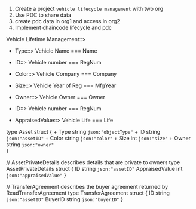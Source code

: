 1. Create a project `vehicle lifecycle management` with two org
2. Use PDC to share data
3. create pdc data in org1 and access in org2
4. Implement chaincode lifecycle and pdc  


Vehicle Lifetime Management::>
+ Type::>     Vehicle Name        === Name   
+ ID::>       Vehicle number      === RegNum
+ Color::>    Vehicle Company     === Company
+ Size::>     Vehicle Year of Reg === MfgYear
+ Owner::>    Vehicle Owner       === Owner

+ ID::>       Vehicle number      === RegNum
+ AppraisedValue::> Vehicle Life  === Life











type Asset struct {
	+ Type  string `json:"objectType"` 
	+ ID    string `json:"assetID"`
	+ Color string `json:"color"`
    + Size  int    `json:"size"`
	+ Owner string `json:"owner"`  
}

// AssetPrivateDetails describes details that are private to owners
type AssetPrivateDetails struct {
	ID             string `json:"assetID"`
	AppraisedValue int    `json:"appraisedValue"`
}

// TransferAgreement describes the buyer agreement returned by ReadTransferAgreement
type TransferAgreement struct {
	ID      string `json:"assetID"`
	BuyerID string `json:"buyerID"`
}